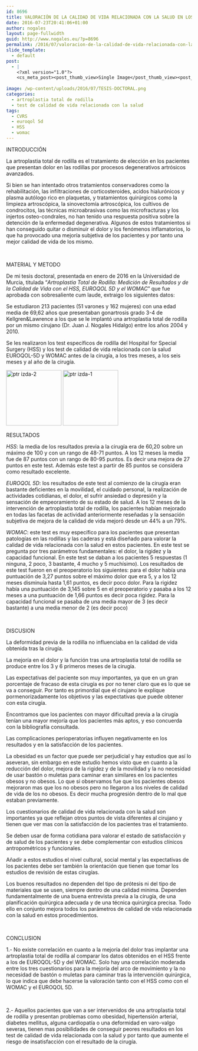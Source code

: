 ```yaml
---
id: 8696
title: VALORACIÓN DE LA CALIDAD DE VIDA RELACIONADA CON LA SALUD EN LOS PACIENTES INTERVENIDOS DE ARTROPLASTIA TOTAL DE RODILLA.
date: 2016-07-23T20:41:06+01:00
author: nogales
layout: page-fullwidth
guid: http://www.nogales.eu/?p=8696
permalink: /2016/07/valoracion-de-la-calidad-de-vida-relacionada-con-la-salud-en-los-pacientes-intervenidos-de-artroplastia-total-de-rodilla/
slide_template:
  - default
post:
  - |
    <?xml version="1.0"?>
    <cs_meta_post><post_thumb_view>Single Image</post_thumb_view><post_featured_image_as_thumbnail/><post_thumb_audio/><post_thumb_video/><post_thumb_slider/><post_thumb_slider_type/><inside_post_thumb_view>Single Image</inside_post_thumb_view><inside_post_featured_image_as_thumbnail/><inside_post_thumb_audio/><inside_post_thumb_video/><inside_post_thumb_slider/><inside_post_thumb_slider_type/><post_social_sharing>on</post_social_sharing><post_author_info_show>on</post_author_info_show><post_tags_show>on</post_tags_show><post_attachment_show>on</post_attachment_show><page_title/><page_sub_title/><page_subheader_color/><page_subheader_font_color/><header_banner_style>default_header</header_banner_style><header_banner_image/><header_banner_flex_slider>blog</header_banner_flex_slider><custom_slider_id/><sidebar_layout><cs_layout/></sidebar_layout></cs_meta_post>
    
image: /wp-content/uploads/2016/07/TESIS-DOCTORAL.png
categories:
  - artroplastia total de rodilla
  - test de calidad de vida relacionada con la salud
tags:
  - CVRS
  - euroqol 5d
  - HSS
  - womac
---
```

INTRODUCCIÓN

La artroplastia total de rodilla es el tratamiento de elección en los pacientes que presentan dolor en las rodillas por procesos degenerativos artrósicos avanzados.

Si bien se han intentado otros tratamientos conservadores como la rehabilitación, las infiltraciones de corticosteroides, acidos hialurónicos y plasma autólogo rico en plaquetas, y tratamientos quirúrgicos como la limpieza artroscópica, la sinovectomía artroscópica, los cultivos de condrocitos, las técnicas microabrasivas como las microfracturas y los injertos osteo-condrales, no han tenido una respuesta positiva sobre la detención de la enfermedad degenerativa. Algunos de estos tratamientos si han conseguido quitar o disminuir el dolor y los fenómenos inflamatorios, lo que ha provocado una mejoría subjetiva de los pacientes y por tanto una mejor calidad de vida de los mismo.

&nbsp;

MATERIAL Y METODO

De mi tesis doctoral, presentada en enero de 2016 en la Universidad de Murcia, titulada “_Artroplastia Total de Rodilla: Medición de Resultados y de la Calidad de Vida con el HSS, EUROQOL 5D y el WOMAC_” que fue aprobada con sobresaliente cum laude, extraigo los siguientes datos:

Se estudiaron 213 pacientes (51 varones y 162 mujeres) con una edad media de 69,62 años que presentaban gonartrosis grado 3-4 de Kellgren&Lawrence a los que se le implantó una artroplastia total de rodilla por un mismo cirujano (Dr. Juan J. Nogales Hidalgo) entre los años 2004 y 2010.

Se les realizaron los test específicos de rodilla del Hospital for Special Surgery (HSS) y los test de calidad de vida relacionada con la salud EUROQOL-5D y WOMAC antes de la cirugía, a los tres meses, a los seis meses y al año de la cirugía.

[<img loading="lazy" class="aligncenter size-thumbnail wp-image-8708" src="http://www.nogales.eu/wp-content/uploads/2016/07/ptr-izda-2-150x150.jpg" alt="ptr izda-2" width="150" height="150" />](http://www.nogales.eu/wp-content/uploads/2016/07/ptr-izda-2.jpg) [<img loading="lazy" class="aligncenter size-thumbnail wp-image-8707" src="http://www.nogales.eu/wp-content/uploads/2016/07/ptr-izda-1-150x150.jpg" alt="ptr izda-1" width="150" height="150" />](http://www.nogales.eu/wp-content/uploads/2016/07/ptr-izda-1.jpg)

RESULTADOS

_HSS_: la media de los resultados previa a la cirugía era de 60,20 sobre un máximo de 100 y con un rango de 48-71 puntos. A los 12 meses la media fue de 87 puntos con un rango de 80-95 puntos. Es decir una mejora de 27 puntos en este test. Además este test a partir de 85 puntos se considera como resultado excelente.

_EUROQOL 5D_: los resultados de este test al comienzo de la cirugía eran bastante deficientes en la movilidad, el cuidado personal, la realización de actividades cotidianas, el dolor, el sufrir ansiedad o depresión y la sensación de empeoramiento de su estado de salud. A los 12 meses de la intervención de artroplastia total de rodilla, los pacientes habían mejorado en todas las facetas de actividad anteriormente reseñadas y la sensación subjetiva de mejora de la calidad de vida mejoró desde un 44% a un 79%.

_WOMAC_: este test es muy específico para los pacientes que presentan patologías en las rodillas y las caderas y está diseñado para valorar la calidad de vida relacionada con la salud en estos pacientes. En este test se pregunta por tres parámetros fundamentales: el dolor, la rigidez y la capacidad funcional. En este test se daban a los pacientes 5 respuestas (1 ninguna, 2 poco, 3 bastante, 4 mucho y 5 muchísimo). Los resultados de este test fueron en el preoperatorio los siguientes: para el dolor había una puntuación de 3,27 puntos sobre el máximo dolor que era 5, y a los 12 meses disminuía hasta 1,61 puntos, es decir poco dolor. Para la rigidez había una puntuación de 3,145 sobre 5 en el preoperatorio y pasaba a los 12 meses a una puntuación de 1,66 puntos es decir poca rigidez. Para la capacidad funcional se pasaba de una media mayor de 3 (es decir bastante) a una media menor de 2 (es decir poco)

&nbsp;

DISCUSION

La deformidad previa de la rodilla no influenciaba en la calidad de vida obtenida tras la cirugía.

La mejoría en el dolor y la función tras una artroplastia total de rodilla se produce entre los 3 y 6 primeros meses de la cirugía.

Las expectativas del paciente son muy importantes, ya que en un gran porcentaje de fracaso de esta cirugía es por no tener claro que es lo que se va a conseguir. Por tanto es primordial que el cirujano le explique pormenorizadamente los objetivos y las expectativas que puede obtener con esta cirugía.

Encontramos que los pacientes con mayor dificultad previa a la cirugía tenían una mayor mejoría que los pacientes más aptos, y eso concuerda con la bibliografía consultada.

Las complicaciones perioperatorias influyen negativamente en los resultados y en la satisfacción de los pacientes.

La obesidad es un factor que puede ser perjudicial y hay estudios que así lo aseveran, sin embargo en este estudio hemos visto que en cuanto a la reducción del dolor, mejora de la rigidez y de la movilidad y la no necesidad de usar bastón o muletas para caminar eran similares en los pacientes obesos y no obesos. Lo que si observamos fue que los pacientes obesos mejoraron mas que los no obesos pero no llegaron a los niveles de calidad de vida de los no obesos. Es decir mucha progresión dentro de lo mal que estaban previamente.

Los cuestionarios de calidad de vida relacionada con la salud son importantes ya que reflejan otros puntos de vista diferentes al cirujano y tienen que ver mas con la satisfacción de los pacientes tras el tratamiento.

Se deben usar de forma cotidiana para valorar el estado de satisfacción y de salud de los pacientes y se debe complementar con estudios clínicos antropométricos y funcionales.

Añadir a estos estudios el nivel cultural, social mental y las expectativas de los pacientes debe ser también la orientación que tienen que tomar los estudios de revisión de estas cirugías.

Los buenos resultados no dependen del tipo de prótesis ni del tipo de materiales que se usen, siempre dentro de una calidad minima. Dependen fundamentalmente de una buena entrevista previa a la cirugía, de una planificación quirúrgica adecuada y de una técnica quirúrgica precisa. Todo ello en conjunto mejora todos los parámetros de calidad de vida relacionada con la salud en estos procedimientos.

&nbsp;

CONCLUSION

1.- No existe correlación en cuanto a la mejoría del dolor tras implantar una artroplastia total de rodilla al comparar los datos obtenidos en el HSS frente a los de EUROQOL-5D y del WOMAC. Solo hay una correlación moderada entre los tres cuestionarios para la mejoría del arco de movimiento y la no necesidad de bastón o muletas para caminar tras la intervención quirúrgica, lo que indica que debe hacerse la valoración tanto con el HSS como con el WOMAC y el EUROQOL 5D.

&nbsp;

2.- Aquellos pacientes que van a ser intervenidos de una artroplastia total de rodilla y presentan problemas como obesidad, hipertensión arterial, diabetes mellitus, alguna cardiopatía o una deformidad en varo-valgo severas, tienen mas posibilidades de conseguir peores resultados en los test de calidad de vida relacionada con la salud y por tanto que aumente el riesgo de insatisfacción con el resultado de la cirugía.